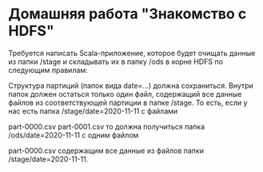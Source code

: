 # Домашняя работа "Знакомство с HDFS"

Требуется написать Scala-приложение, которое будет очищать данные из папки /stage и складывать их в папку /ods в корне HDFS по следующим правилам:

Структура партиций (папок вида date=...) должна сохраниться.
Внутри папок должен остаться только один файл, содержащий все данные файлов из соответствующей партиции в папке /stage.
То есть, если у нас есть папка /stage/date=2020-11-11 с файлами

part-0000.csv
part-0001.csv
то должна получиться папка /ods/date=2020-11-11 с одним файлом

part-0000.csv
содержащим все данные из файлов папки /stage/date=2020-11-11.